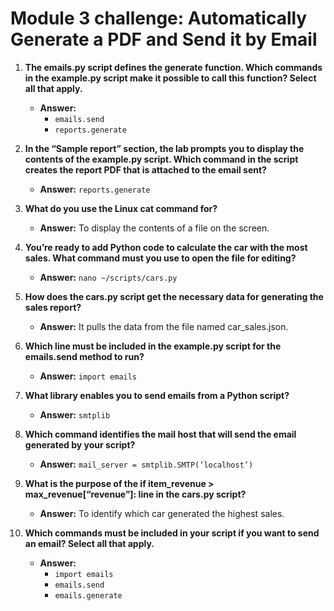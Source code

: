 # Module 3 challenge: Automatically Generate a PDF and Send it by Email


1. **The emails.py script defines the generate function. Which commands in the example.py script make it possible to call this function? Select all that apply.**
   - **Answer:** 
     - `emails.send`
     - `reports.generate`

2. **In the “Sample report” section, the lab prompts you to display the contents of the example.py script. Which command in the script creates the report PDF that is attached to the email sent?**
   - **Answer:** `reports.generate`

3. **What do you use the Linux cat command for?**
   - **Answer:** To display the contents of a file on the screen.

4. **You’re ready to add Python code to calculate the car with the most sales. What command must you use to open the file for editing?**
   - **Answer:** `nano ~/scripts/cars.py`

5. **How does the cars.py script get the necessary data for generating the sales report?**
   - **Answer:** It pulls the data from the file named car_sales.json.

6. **Which line must be included in the example.py script for the emails.send method to run?**
   - **Answer:** `import emails`

7. **What library enables you to send emails from a Python script?**
   - **Answer:** `smtplib`

8. **Which command identifies the mail host that will send the email generated by your script?**
   - **Answer:** `mail_server = smtplib.SMTP(‘localhost’)`

9. **What is the purpose of the if item_revenue > max_revenue[“revenue”]: line in the cars.py script?**
   - **Answer:** To identify which car generated the highest sales.

10. **Which commands must be included in your script if you want to send an email? Select all that apply.**
    - **Answer:** 
      - `import emails`
      - `emails.send`
      - `emails.generate`
